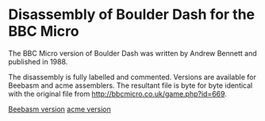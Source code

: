 # Disassembly of Boulder Dash for the BBC Micro

The BBC Micro version of Boulder Dash was written by Andrew Bennett and published in 1988.

The disassembly is fully labelled and commented. Versions are available for Beebasm and acme assemblers. The resultant file is byte for byte identical with the original file from http://bbcmicro.co.uk/game.php?id=669.

[Beebasm version](source/___1____beebasm.asm)
[acme version](source/___1___.asm)

